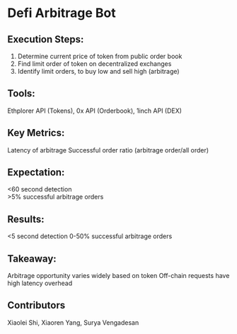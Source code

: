 # Defi Arbitrage Bot

## Execution Steps: 
1. Determine current price of token from public order book
2. Find limit order of token on decentralized exchanges
3. Identify limit orders, to buy low and sell high (arbitrage) 

## Tools: 
Ethplorer API (Tokens), 0x API (Orderbook), 1inch API (DEX)

## Key Metrics: 
Latency of arbitrage
Successful order ratio (arbitrage order/all order)

## Expectation:
<60 second detection  
\>5% successful arbitrage orders 

## Results:
<5 second detection
0-50% successful arbitrage orders 

## Takeaway:
Arbitrage opportunity varies widely based on token
Off-chain requests have high latency overhead 

## Contributors

Xiaolei Shi, Xiaoren Yang, Surya Vengadesan